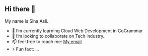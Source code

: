 ## Hi there 👋

My name is Sina Asli.

- 🌱 I’m currently learning Cloud Web Development in CoGrammar
- 👯 I’m looking to collaborate on Tech industry.
- 📫 feel free to reach me:     <a href="sina.asli@hotmail.com">My email</a>
- ⚡ Fun fact: ...
